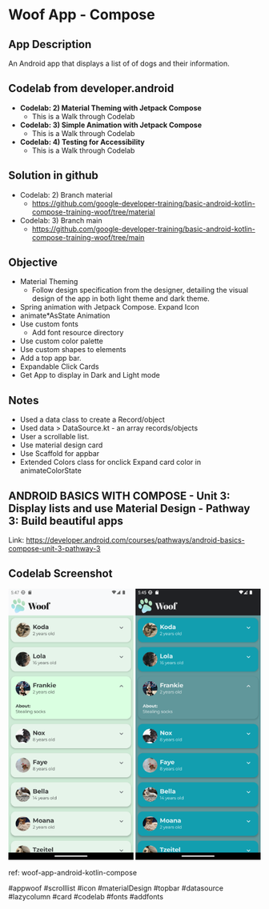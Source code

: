 # Woof App - Compose

## App Description
An Android app that displays a list of of dogs and their information.

## Codelab from developer.android
* **Codelab: 2) Material Theming with Jetpack Compose**
    * This is a Walk through Codelab
* **Codelab: 3) Simple Animation with Jetpack Compose**
    * This is a Walk through Codelab
* **Codelab: 4) Testing for Accessibility**
    * This is a Walk through Codelab

## Solution in github
* Codelab: 2) Branch material
    * https://github.com/google-developer-training/basic-android-kotlin-compose-training-woof/tree/material
* Codelab: 3) Branch main
    * https://github.com/google-developer-training/basic-android-kotlin-compose-training-woof/tree/main


## Objective
* Material Theming
    * Follow design specification from the designer, detailing the visual design of the app in both light theme and dark theme.
* Spring animation with Jetpack Compose. Expand Icon
* animate*AsState Animation
* Use custom fonts
    * Add font resource directory
* Use custom color palette
* Use custom shapes to elements
* Add a top app bar.
* Expandable Click Cards
* Get App to display in Dark and Light mode

## Notes
* Used a data class to create a Record/object
* Used data > DataSource.kt - an array records/objects
* User a scrollable list.
* Use material design card
* Use Scaffold for appbar
* Extended Colors class for onclick Expand card color in animateColorState

## ANDROID BASICS WITH COMPOSE - Unit 3:  Display lists and use Material Design - Pathway 3: Build beautiful apps
Link: https://developer.android.com/courses/pathways/android-basics-compose-unit-3-pathway-3

## Codelab Screenshot
<p style=float:left">
  <img src="screenshot_01.png" width="250" />
  <img src="screenshot_02.png" width="250" />
</p>

ref: woof-app-android-kotlin-compose

#appwoof #scrolllist #icon #materialDesign #topbar
#datasource #lazycolumn 
#card #codelab #fonts #addfonts
